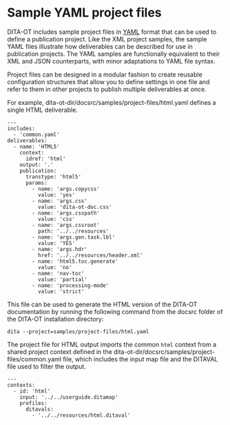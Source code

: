 # Sample YAML project files

DITA-OT includes sample project files in [YAML](https://yaml.org) format that can be used to define a publication project. Like the XML project samples, the sample YAML files illustrate how deliverables can be described for use in publication projects. The YAML samples are functionally equivalent to their XML and JSON counterparts, with minor adaptations to YAML file syntax.

Project files can be designed in a modular fashion to create reusable configuration structures that allow you to define settings in one file and refer to them in other projects to publish multiple deliverables at once.

For example, dita-ot-dir/docsrc/samples/project-files/html.yaml defines a single HTML deliverable.

```
---
includes:
  - 'common.yaml'
deliverables:
  - name: 'HTML5'
    context:
      idref: 'html'
    output: '.'
    publication:
      transtype: 'html5'
      params:
        - name: 'args.copycss'
          value: 'yes'
        - name: 'args.css'
          value: 'dita-ot-doc.css'
        - name: 'args.csspath'
          value: 'css'
        - name: 'args.cssroot'
          path: '../../resources'
        - name: 'args.gen.task.lbl'
          value: 'YES'
        - name: 'args.hdr'
          href: '../../resources/header.xml'
        - name: 'html5.toc.generate'
          value: 'no'
        - name: 'nav-toc'
          value: 'partial'
        - name: 'processing-mode'
          value: 'strict'
```

This file can be used to generate the HTML version of the DITA-OT documentation by running the following command from the docsrc folder of the DITA-OT installation directory:

```
dita --project=samples/project-files/html.yaml
```

The project file for HTML output imports the common `html` context from a shared project context defined in the dita-ot-dir/docsrc/samples/project-files/common.yaml file, which includes the input map file and the DITAVAL file used to filter the output.

```
---
contexts:
  - id: 'html'
    input: '../../userguide.ditamap'
    profiles:
      ditavals:
        - '../../resources/html.ditaval'
```

